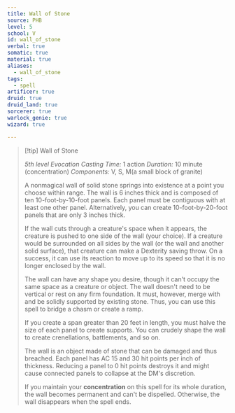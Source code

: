 ```yaml
---
title: Wall of Stone
source: PHB
level: 5
school: V
id: wall_of_stone
verbal: true
somatic: true
material: true
aliases:
  - wall_of_stone
tags:
  - spell
artificer: true
druid: true
druid_land: true
sorcerer: true
warlock_genie: true
wizard: true

---
```

>[!tip] Wall of Stone
>
> *5th level Evocation*
> *Casting Time:* 1 action
> *Duration:* 10 minute (concentration)
> *Components:* V, S, M(a small block of granite)
>
>A nonmagical wall of solid stone springs into existence at a point you choose within range. The wall is 6 inches thick and is composed of ten 10-foot-by-10-foot panels. Each panel must be contiguous with at least one other panel. Alternatively, you can create 10-foot-by-20-foot panels that are only 3 inches thick.
>
>If the wall cuts through a creature's space when it appears, the creature is pushed to one side of the wall (your choice). If a creature would be surrounded on all sides by the wall (or the wall and another solid surface), that creature can make a Dexterity saving throw. On a success, it can use its reaction to move up to its speed so that it is no longer enclosed by the wall.
>
>The wall can have any shape you desire, though it can't occupy the same space as a creature or object. The wall doesn't need to be vertical or rest on any firm foundation. It must, however, merge with and be solidly supported by existing stone. Thus, you can use this spell to bridge a chasm or create a ramp.
>
>If you create a span greater than 20 feet in length, you must halve the size of each panel to create supports. You can crudely shape the wall to create crenellations, battlements, and so on.
>
>The wall is an object made of stone that can be damaged and thus breached. Each panel has AC 15 and 30 hit points per inch of thickness. Reducing a panel to 0 hit points destroys it and might cause connected panels to collapse at the DM's discretion.
>
>If you maintain your **concentration** on this spell for its whole duration, the wall becomes permanent and can't be dispelled. Otherwise, the wall disappears when the spell ends.
>

